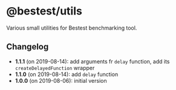 # @bestest/utils

Various small utilities for Bestest benchmarking tool.

## Changelog

* **1.1.1** (on 2019-08-14): add arguments fr `delay` function, add its `createDelayedFunction` wrapper
* **1.1.0** (on 2019-08-14): add `delay` function
* **1.0.0** (on 2019-08-06): initial version
